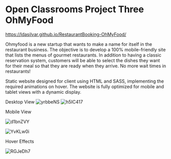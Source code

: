 # Open Classrooms Project Three OhMyFood

https://ldasilvar.github.io/RestaurantBooking-OhMyFood/

Ohmyfood is a new startup that wants to make a name for itself in the restaurant business. The objective is to develop a 100% mobile-friendly site that lists the menus of gourmet restaurants. In addition to having a classic reservation system, customers will be able to select the dishes they want for their meal so that they are ready when they arrive. No more wait times in restaurants!

Static website designed for client using HTML and SASS, implementing the required animations on hover. 
The website is fully optimized for mobile and tablet views with a dynamic display. 

 Desktop View
![yrbbeNS](https://user-images.githubusercontent.com/102690372/213278625-3190dab5-84e5-4e30-991e-7fba299662bd.png)
![h5IC417](https://user-images.githubusercontent.com/102690372/213279252-35fbaf83-65b5-49cd-afd0-da335d30f7d7.png)

Mobile View

![d1bnZVY](https://user-images.githubusercontent.com/102690372/213280113-fee0953c-fdfb-481b-8352-25694ac004d1.png)


![YvKLw0i](https://user-images.githubusercontent.com/102690372/213280361-8289c6b1-9531-42b0-b59a-c33bade33abe.png)

Hover Effects

![RGJeDh7](https://user-images.githubusercontent.com/102690372/213281576-470cedcd-589a-4786-9513-6324a6148b9d.gif)

